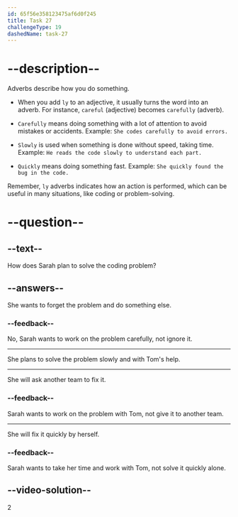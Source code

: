 ```yaml
---
id: 65f56e358123475af6d0f245
title: Task 27
challengeType: 19
dashedName: task-27
---
```


<!--
AUDIO REFERENCE: 
Sarah: I see. I should probably debug it step by step. With your input, we can work together to solve this problem.
-->

# --description--

Adverbs describe how you do something.

- When you add `ly` to an adjective, it usually turns the word into an adverb. For instance, `careful` (adjective) becomes `carefully` (adverb).

- `Carefully` means doing something with a lot of attention to avoid mistakes or accidents. Example: `She codes carefully to avoid errors.`

- `Slowly` is used when something is done without speed, taking time. Example: `He reads the code slowly to understand each part.`

- `Quickly` means doing something fast. Example: `She quickly found the bug in the code.`

Remember, `ly` adverbs indicates how an action is performed, which can be useful in many situations, like coding or problem-solving.

# --question--

## --text--

How does Sarah plan to solve the coding problem?

## --answers--

She wants to forget the problem and do something else.

### --feedback--

No, Sarah wants to work on the problem carefully, not ignore it.

---

She plans to solve the problem slowly and with Tom's help.

---

She will ask another team to fix it.

### --feedback--

Sarah wants to work on the problem with Tom, not give it to another team.

---

She will fix it quickly by herself.

### --feedback--

Sarah wants to take her time and work with Tom, not solve it quickly alone.

## --video-solution--

2
